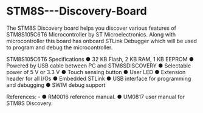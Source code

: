 # STM8S---Discovery-Board
The STM8S Discovery board helps you discover various features of STM8S105C6T6  Microcontroller by ST Microelectronics. Along with microcontroller this board has on­board  ST­Link Debugger which will be used to program and debug the microcontroller.

STM8S105C6T6 Specifications
● 32 KB Flash, 2 KB RAM, 1 KB EEPROM
● Powered by USB cable between PC and STM8S­DISCOVERY
● Selectable power of 5 V or 3.3 V
● Touch sensing button
● User LED
● Extension header for all I/Os
● Embedded ST­Link
● USB interface for programming and debugging
● SWIM debug support

References: -
● RM0016 reference manual.
● UM0817 user manual for STM8S Discovery.
